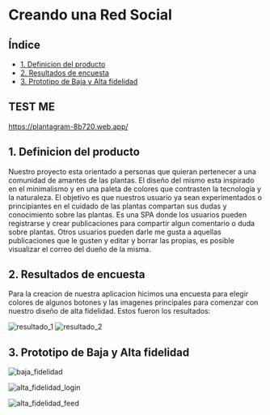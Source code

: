 # Creando una Red Social

## Índice

* [1. Definicion del producto ](#1-Definicion-del-producto)
* [2. Resultados de encuesta ](#7-Resultados-de-ecuesta)
* [3. Prototipo de Baja y Alta fidelidad ](#2-prototipo-de--baja-y-alta-fidelidad)


## TEST ME 

https://plantagram-8b720.web.app/



## 1. Definicion del producto

Nuestro proyecto esta orientado a personas que quieran pertenecer a una comunidad de amantes de las plantas. El
diseño del mismo esta inspirado en el minimalismo y en una paleta de colores que contrasten la tecnología y la 
naturaleza. El objetivo es que nuestros usuario ya sean experimentados o principiantes en el cuidado de las plantas
compartan sus dudas y conocimiento sobre las plantas. Es una SPA donde los usuarios pueden registrarse y crear
publicaciones para compartir algun comentario o duda sobre plantas. Otros usuarios pueden darle me gusta a aquellas 
publicaciones que le gusten y editar y borrar las propias, es posible visualizar el correo del dueño de la misma.

## 2. Resultados de encuesta

Para la creacion de nuestra aplicacion hicimos una encuesta para elegir colores de algunos botones y las imagenes principales para comenzar con nuestro diseño de alta fidelidad. Estos fueron los resultados:

![resultado_1](https://github.com/Aliciahdzg/CDMX011-social-network/blob/DEV/src/images/prototipos%20de%20dise%C3%B1o/resultadoEncuestaUX.png)
![resultado_2](https://github.com/Aliciahdzg/CDMX011-social-network/blob/DEV/src/images/prototipos%20de%20dise%C3%B1o/resultadoEncuestaUX2.png)

## 3. Prototipo de Baja y Alta fidelidad

![baja_fidelidad](https://github.com/Aliciahdzg/CDMX011-social-network/blob/DEV/src/images/prototipos%20de%20dise%C3%B1o/BajaFidelidad.jpeg)

![alta_fidelidad_login](https://github.com/Aliciahdzg/CDMX011-social-network/blob/DEV/src/images/prototipos%20de%20dise%C3%B1o/PAFlogin.jpeg)

![alta_fidelidad_feed](https://github.com/Aliciahdzg/CDMX011-social-network/blob/DEV/src/images/prototipos%20de%20dise%C3%B1o/PAFfeed.jpeg)


